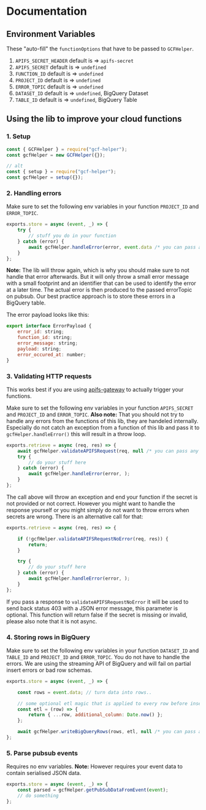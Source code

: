 # Documentation

## Environment Variables

These "auto-fill" the `functionOptions` that have to be passed to `GCFHelper`.

1. `APIFS_SECRET_HEADER` default is => `apifs-secret`
2. `APIFS_SECRET` default is => `undefined`
3. `FUNCTION_ID` default is => `undefined`
4. `PROJECT_ID` default is => `undefined`
5. `ERROR_TOPIC` default is => `undefined`
6. `DATASET_ID` default is => `undefined`, BigQuery Dataset
7. `TABLE_ID` default is => `undefined`, BigQuery Table

## Using the lib to improve your cloud functions

### 1. Setup

```javascript
const { GCFHelper } = require("gcf-helper");
const gcfHelper = new GCFHelper({});

// alt
const { setup } = require("gcf-helper");
const gcfHelper = setup({});
```

### 2. Handling errors

Make sure to set the following env variables in your function `PROJECT_ID` and `ERROR_TOPIC`.

```javascript
exports.store = async (event, _) => {
    try {
        // stuff you do in your function
    } catch (error) {
        await gcfHelper.handleError(error, event.data /* you can pass any kind of additional payload here, optional */);
    }
};
```

**Note:** The lib will throw again, which is why you should make sure to not handle that error afterwards.
But it will only throw a small error message with a small footprint and an identifier that can be
used to identify the error at a later time. The actual error is then produced to the passed errorTopic
on pubsub. Our best practice approach is to store these errors in a BigQuery table.

The error payload looks like this:

```javascript
export interface ErrorPayload {
    error_id: string;
    function_id: string;
    error_message: string;
    payload: string;
    error_occured_at: number;
}
```

### 3. Validating HTTP requests

This works best if you are using [apifs-gateway](https://github.com/google-cloud-tools/node-faas-gateway)
to actually trigger your functions.

Make sure to set the following env variables in your function `APIFS_SECRET` and `PROJECT_ID` and `ERROR_TOPIC`.
**Also note:** That you should not try to handle any errors from the functions of this lib, they are handeled internally.
Especially do not catch an exception from a function of this lib and pass it to `gcfHelper.handleError()` this will
result in a throw loop.

```javascript
exports.retrieve = async (req, res) => {
    await gcfHelper.validateAPIFSRequest(req, null /* you can pass any kind of additional payload here, optional */);
    try {
        // do your stuff here
    } catch (error) {
        await gcfHelper.handleError(error, );
    }
};
```

The call above will throw an exception and end your function if the secret is not provided or not correct.
However you might want to handle the response yourself or you might simply do not want to throw errors
when secrets are wrong. There is an alternative call for that:

```javascript
exports.retrieve = async (req, res) => {

    if (!gcfHelper.validateAPIFSRequestNoError(req, res)) {
        return;
    }

    try {
        // do your stuff here
    } catch (error) {
        await gcfHelper.handleError(error, );
    }
};
```

If you pass a response to `validateAPIFSRequestNoError` it will be used to send back status 403 with a JSON error
message, this parameter is optional. This function will return false if the secret is missing or invalid, please
also note that it is not async.

### 4. Storing rows in BigQuery

Make sure to set the following env variables in your function `DATASET_ID` and `TABLE_ID` and `PROJECT_ID` and `ERROR_TOPIC`.
You do not have to handle the errors. We are using the streaming API of BigQuery and will fail on partial insert errors
or bad row schemas.

```javascript
exports.store = async (event, _) => {

    const rows = event.data; // turn data into rows..

    // some optional etl magic that is applied to every row before insert
    const etl = (row) => {
        return { ...row, additional_column: Date.now() };
    };

    await gcfHelper.writeBigQueryRows(rows, etl, null /* you can pass any kind of additional payload here, optional */);
};
```

### 5. Parse pubsub events

Requires no env variables.
**Note:** However requires your event data to contain serialised JSON data.

```javascript
exports.store = async (event, _) => {
    const parsed = gcfHelper.getPubSubDataFromEvent(event);
    // do something
};
```
